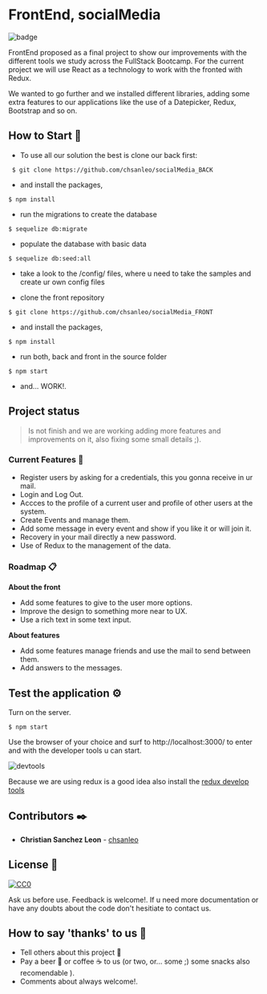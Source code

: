 # FrontEnd, socialMedia
![badge](https://img.shields.io/badge/working-active-brig)

FrontEnd proposed as a final project to show our improvements with the different tools we study across the FullStack Bootcamp. 
For the current project we will use React as a technology to work with the fronted with Redux. 

We wanted to go further and we installed different libraries, adding some extra features to our applications like the use of a Datepicker, Redux, Bootstrap and so on. 

## How to Start 🚀

+ To use all our solution the best is clone our back first: 
```
 $ git clone https://github.com/chsanleo/socialMedia_BACK
```

+ and install the packages,

```
$ npm install
```

+ run the migrations to create the database

```
$ sequelize db:migrate
```

+ populate the database with basic data

```
$ sequelize db:seed:all
```
 
+ take a look to the /config/ files, where u need to take the samples and create ur own config files

+ clone the front repository

```
$ git clone https://github.com/chsanleo/socialMedia_FRONT
```

+ and install the packages,

```
$ npm install
```

+ run both, back and front in the source folder

```
$ npm start
```

+ and... WORK!.

## Project status

>Is not finish and we are working adding more features and improvements on it, also fixing some small details ;). 

### Current Features 📄

+ Register users by asking for a credentials, this you gonna receive in ur mail.
+ Login and Log Out.
+ Accces to the profile of a current user and profile of other users at the system.
+ Create Events and manage them.
+ Add some message in every event and show if you like it or will join it.
+ Recovery in your mail directly a new password.
+ Use of Redux to the management of the data.

### Roadmap 📋

**About the front**

+ Add some features to give to the user more options.
+ Improve the design to something more near to UX.
+ Use a rich text in some text input.


**About features**
+ Add some features manage friends and use the mail to send between them.
+ Add answers to the messages.

## Test the application ⚙️

Turn on the server.
```
$ npm start
```

Use the browser of your choice and surf to http://localhost:3000/ to enter and with the developer tools u can start.

![devtools](https://www.formacionprofesional.info/wp-content/uploads/2015/09/herramientas_desarrollo_iexplorer11.png)

Because we are using redux is a good idea also install the [redux develop tools](https://github.com/reduxjs/redux-devtools)


## Contributors ✒️

* **Christian Sanchez Leon** - [chsanleo](https://github.com/chsanleo)

## License 📄
[![CC0](https://licensebuttons.net/p/zero/1.0/88x31.png)](https://creativecommons.org/publicdomain/zero/1.0/)

Ask us before use. Feedback is welcome!. 
If u need more documentation or have any doubts about the code don't hesitiate to contact us.

## How to say 'thanks' to us  🎁

* Tell others about this project 📢
* Pay a beer 🍺 or coffee ☕ to us (or two, or... some ;) some snacks also recomendable ). 
* Comments about always welcome!.